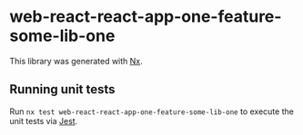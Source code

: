 # web-react-react-app-one-feature-some-lib-one

This library was generated with [Nx](https://nx.dev).

## Running unit tests

Run `nx test web-react-react-app-one-feature-some-lib-one` to execute the unit tests via [Jest](https://jestjs.io).
